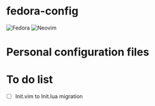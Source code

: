 # fedora-config
![Fedora](https://img.shields.io/badge/Fedora-294172?style=for-the-badge&logo=fedora&logoColor=white) ![Neovim](https://img.shields.io/badge/NeoVim-%2357A143.svg?&style=for-the-badge&logo=neovim&logoColor=white) 

# Personal configuration files 

# To do list
- [ ] Init.vim to Init.lua migration
